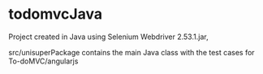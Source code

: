 # todomvcJava

Project created in Java using Selenium Webdriver 2.53.1.jar,

src/unisuperPackage contains the main Java class with the test cases for To-doMVC/angularjs

